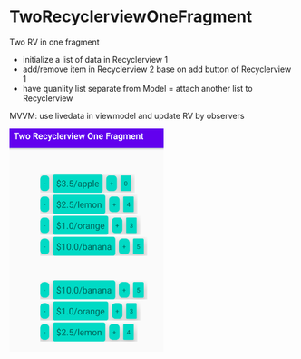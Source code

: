 # TwoRecyclerviewOneFragment
Two RV in one fragment
- initialize a list of data in Recyclerview 1
- add/remove item in Recyclerview 2 base on add button of Recyclerview 1
- have quanlity list separate from Model = attach another list to Recyclerview


MVVM: use livedata in viewmodel and update RV by observers


![Image of example](https://github.com/nhienvtq/TwoRecyclerviewOneFragment/blob/master/app/src/main/res/drawable/tworvonefragexample.png)
